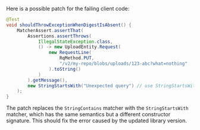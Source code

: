 Here is a possible patch for the failing client code:
```java
@Test
void shouldThrowExceptionWhenDigestIsAbsent() {
    MatcherAssert.assertThat(
        Assertions.assertThrows(
            IllegalStateException.class,
            () -> new UploadEntity.Request(
                new RequestLine(
                    RqMethod.PUT,
                    "/v2/my-repo/blobs/uploads/123-abc?what=nothing"
                ).toString()
            )
        ).getMessage(),
        new StringStartsWith("Unexpected query") // use StringStartsWith instead of StringContains
    );
}
```
The patch replaces the `StringContains` matcher with the `StringStartsWith` matcher, which has the same semantics but a different constructor signature. This should fix the error caused by the updated library version.